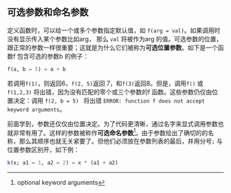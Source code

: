 ## 可选参数和命名参数

定义函数时，可以给一个或多个参数指定默认值，如 `f(arg = val)`。如果调用时没有显示传入某个参数比如arg， 那么 `val` 将被作为arg 的值。可选参数的位置，跟正常的参数一样很重要；这就是为什么它们被称为**可选位置参数**。如下是一个函数f 包含可选的参数b 的例子：

```julia
f(a, b = 5) = a + b
```

若调用`f(1)`，则返回6，`f(2, 5)`返回 7，和`f(3)`返回8。但是，调用`f()` 或`f(1,2,3)` 将出错，因为没有匹配的零个或三个参数的f 函数。这些参数仍仅由位置决定：调用 `f(2, b = 5) ` 将出错 `ERROR: function f does not accept keyword arguments`。

前面学到，参数还仅仅由位置决定。为了代码更清晰，通过名字来显式调用参数也就非常有用了。这样的参数被称作**可选命名参数**[^OKA]。由于参数给出了确切的的名称，那么其顺序也就无关紧要了。但他们必须放在参数列表的最后，并用分号`;` 与位置参数区别开，如下例：

```julia
k(x; a1 = 1, a2 = 2) = x * (a1 + a2)
```


[^OPA]: optional positional arguments
[^OKA]: optional keyword arguments
